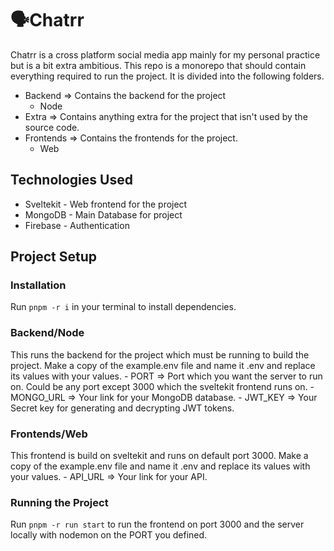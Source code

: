 # 🗣Chatrr

Chatrr is a cross platform social media app mainly for my personal practice but is a bit extra ambitious. This repo is a monorepo that should contain everything required to run the project. It is divided into the following folders.
- Backend => Contains the backend for the project
    - Node
- Extra => Contains anything extra for the project that isn't used by the source code.
- Frontends => Contains the frontends for the project.
    - Web

## Technologies Used
- Sveltekit - Web frontend for the project
- MongoDB - Main Database for project
- Firebase - Authentication

## Project Setup
### Installation
Run `pnpm -r i` in your terminal to install dependencies.
### Backend/Node
This runs the backend for the project which must be running to build the project.
Make a copy of the example.env file and name it .env and replace its values with your values.
    - PORT => Port which you want the server to run on. Could be any port except 3000 which the sveltekit frontend runs on.
    - MONGO_URL => Your link for your MongoDB database.
    - JWT_KEY => Your Secret key for generating and decrypting JWT tokens.
### Frontends/Web
This frontend is build on sveltekit and runs on default port 3000.
Make a copy of the example.env file and name it .env and replace its values with your values.
    - API_URL => Your link for your API.
### Running the Project
Run `pnpm -r run start` to run the frontend on port 3000 and the server locally with nodemon on the PORT you defined.